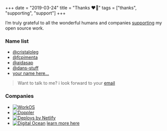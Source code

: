 +++
date = "2019-03-24"
title = "Thanks ❤️🙌"
tags = ["thanks", "supporting", "support"]
+++

I’m truly grateful to all the wonderful humans and companies [supporting](https://github.com/sponsors/avelino) my open source work.

<div id="donate-button-container">
<div id="donate-button"></div>
<script src="https://www.paypalobjects.com/donate/sdk/donate-sdk.js" charset="UTF-8"></script>
<script>
PayPal.Donation.Button({
env:'production',
hosted_button_id:'VFSFKJ4SFCUKG',
image: {
src:'https://www.paypalobjects.com/en_US/i/btn/btn_donate_LG.gif',
alt:'Donate with PayPal button',
title:'PayPal - The safer, easier way to pay online!',
}
}).render('#donate-button');
</script>
</div>

### Name list

- [@cristaloleg](https://github.com/cristaloleg)
- [@fcpimenta](https://github.com/fcpimenta)
- [@aidasap](https://github.com/aidasap)
- [@dans-stuff](https://github.com/dans-stuff)
- [your name here...](https://github.com/sponsors/avelino)

> Want to talk to me? i look forward to your [email](mailto:avelinorun+oss@gmail.com)

### Companies

- [![WorkOS](/sponsors/workos-logo-white-bg.svg)](https://workos.com/?utm_campaign=github_repo&utm_medium=referral&utm_content=awesomego&utm_source=github)
- [![Doppler](/sponsors/doppler-logo.png)](https://www.doppler.com/?utm_campaign=github_repo&utm_medium=referral&utm_content=awesomego&utm_source=github)
- [![Deploys by Netlify](https://www.netlify.com/img/global/badges/netlify-dark.svg)](https://www.netlify.com?utm_medium=opensource&utm_source=awesome-go)
- [![Digital Ocean](/sponsors/do_logo_horizontal_blue-210.png)](https://m.do.co/c/bd3b723c0a36?utm_medium=opensource&utm_source=awesome-go) [learn more here](https://twitter.com/avelinorun/status/1293969216417214466)
